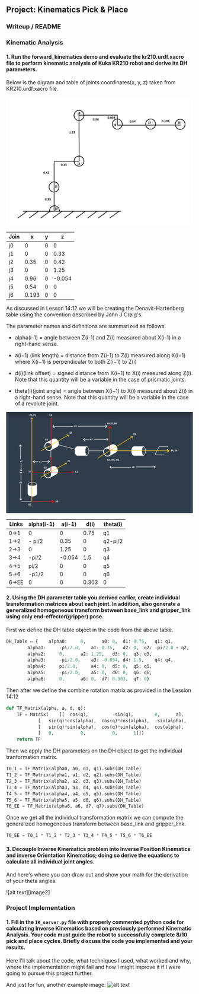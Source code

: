 ## Project: Kinematics Pick & Place

[//]: # (Image References)

[joint_digram_from_kr210_urdf_file]: ./misc_images/joint_digram_from_kr210_urdf_file.jpg
[l01-16-l-denavit-hartenberg-parameter-definitions-01]: ./misc_images/l01-16-l-denavit-hartenberg-parameter-definitions-01.png
[frame]: ./misc_images/frame.jpg
[image3]: ./misc_images/misc2.png
[frame_DH_param]: ./misc_images/frame_DH_param.jpg
### Writeup / README

### Kinematic Analysis
#### 1. Run the forward_kinematics demo and evaluate the kr210.urdf.xacro file to perform kinematic analysis of Kuka KR210 robot and derive its DH parameters.


Below is the digram and table of joints coordinates(x, y, z) taken from KR210.urdf.xacro file.

![joint digram][joint_digram_from_kr210_urdf_file]


Join | x | y | z
--- | --- | --- | ---
j0 | 0 | 0 | 0
j1 | 0 | 0 | 0.33
j2 | 0.35 | 0 | 0.42
j3 | 0 | 0 | 1.25
j4 | 0.96 | 0 | -0.054
j5 | 0.54 | 0 | 0
j6 | 0.193 | 0 | 0



As discussed in Lesson 14:12 we will be creating the Denavit-Hartenberg table using the convention described by John J Craig's. 

The parameter names and definitions are summarized as follows:

- alpha(i-1) = angle between Z(i-1) and Z(i) measured about X(i-1) in a right-hand sense.

- a(i−1) (link length) = distance from Z(i-1) to Z(i) measured along X(i−1) where X(i−1) is perpendicular to both Z(i−1) to Z(i)

- d(i)(link offset) = signed distance from X(i−1) to X(i) measured along Z(i). Note that this quantity will be a variable in the case of prismatic joints.

- theta(i)(joint angle) = angle between X(i−1) to X(i) measured about Z(i) in a right-hand sense. Note that this quantity will be a variable in the case of a revolute joint.

![frame DH param][frame_DH_param]

Links | alpha(i-1) | a(i-1) | d(i) | theta(i)
--- | --- | --- | --- | ---
0->1 | 0 | 0 | 0.75 | q1
1->2 | - pi/2 | 0.35 | 0 | q2-pi/2 
2->3 | 0 | 1.25 | 0 | q3
3->4 |  -pi/2 | -0.054 | 1.5 | q4
4->5 | pi/2 | 0 | 0 | q5
5->6 | -p1/2 | 0 | 0 | q6
6->EE | 0 | 0 | 0.303 | 0



#### 2. Using the DH parameter table you derived earlier, create individual transformation matrices about each joint. In addition, also generate a generalized homogeneous transform between base_link and gripper_link using only end-effector(gripper) pose.

First we define the DH table object in the code from the above table.
```python
DH_Table = { 	alpha0:		0, 		a0:	0, 	d1:	0.75, 	q1:	q1,
		alpha1:		-pi/2.0,	a1:	0.35, 	d2:	0, 	q2:	-pi/2.0 + q2,
		alpha2:		0,		a2:	1.25, 	d3:	0, 	q3:	q3,
		alpha3:		-pi/2.0,	a3:	-0.054,	d4:	1.5, 	q4:	q4,
		alpha4:		pi/2.0,		a4:	0, 	d5:	0, 	q5:	q5,
		alpha5:		-pi/2.0,	a5:	0, 	d6:	0, 	q6:	q6,
		alpha6:		0,		a6:	0, 	d7:	0.303, 	q7:	0}
```

Then after we define the combine rotation matrix as provided in the Lession 14:12
```python
def TF_Matrix(alpha, a, d, q):
	TF = Matrix(	[[	cos(q), 		-sin(q), 		0,		a],
			[	sin(q)*cos(alpha), 	cos(q)*cos(alpha),	-sin(alpha), 	-sin(alpha)*d],
			[	sin(q)*sin(alpha), 	cos(q)*sin(alpha),	cos(alpha), 	cos(alpha)*d],
			[	0,			0, 			0,		1]])
	return TF
```

Then we apply the DH parameters on the DH object to get the individual tranformation matrix.
```python
T0_1 = TF_Matrix(alpha0, a0, d1, q1).subs(DH_Table)
T1_2 = TF_Matrix(alpha1, a1, d2, q2).subs(DH_Table)
T2_3 = TF_Matrix(alpha2, a2, d3, q3).subs(DH_Table)
T3_4 = TF_Matrix(alpha3, a3, d4, q4).subs(DH_Table)
T4_5 = TF_Matrix(alpha4, a4, d5, q5).subs(DH_Table)
T5_6 = TF_Matrix(alpha5, a5, d6, q6).subs(DH_Table)
T6_EE = TF_Matrix(alpha6, a6, d7, q7).subs(DH_Table)
```

Once we get all the individual transformation matrix we can compute the generalized homogeneous transform between base_link and gripper_link.
```python
T0_EE = T0_1 * T1_2 * T2_3 * T3_4 * T4_5 * T5_6 * T6_EE 
```

#### 3. Decouple Inverse Kinematics problem into Inverse Position Kinematics and inverse Orientation Kinematics; doing so derive the equations to calculate all individual joint angles.

And here's where you can draw out and show your math for the derivation of your theta angles. 

![alt text][image2]

### Project Implementation

#### 1. Fill in the `IK_server.py` file with properly commented python code for calculating Inverse Kinematics based on previously performed Kinematic Analysis. Your code must guide the robot to successfully complete 8/10 pick and place cycles. Briefly discuss the code you implemented and your results. 


Here I'll talk about the code, what techniques I used, what worked and why, where the implementation might fail and how I might improve it if I were going to pursue this project further.  


And just for fun, another example image:
![alt text][image3]


